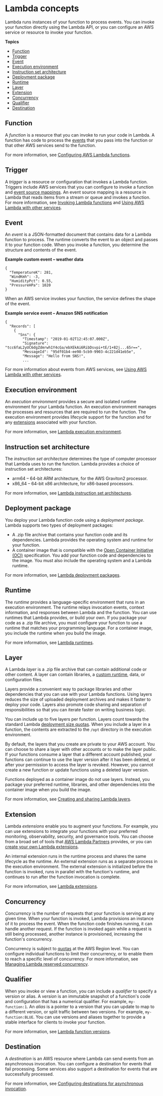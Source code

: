# Lambda concepts<a name="gettingstarted-concepts"></a>

Lambda runs instances of your function to process events\. You can invoke your function directly using the Lambda API, or you can configure an AWS service or resource to invoke your function\.

**Topics**
+ [Function](#gettingstarted-concepts-function)
+ [Trigger](#gettingstarted-concepts-trigger)
+ [Event](#gettingstarted-concepts-event)
+ [Execution environment](#gettingstarted-concepts-ee)
+ [Instruction set architecture](#gettingstarted-concepts-arch)
+ [Deployment package](#gettingstarted-concepts-dp)
+ [Runtime](#gettingstarted-concepts-runtime)
+ [Layer](#gettingstarted-concepts-layer)
+ [Extension](#gettingstarted-concepts-extensions)
+ [Concurrency](#gettingstarted-concepts-concurrency)
+ [Qualifier](#gettingstarted-concepts-qualifier)
+ [Destination](#gettingstarted-concepts-destinations)

## Function<a name="gettingstarted-concepts-function"></a>

A *function* is a resource that you can invoke to run your code in Lambda\. A function has code to process the [events](#gettingstarted-concepts-event) that you pass into the function or that other AWS services send to the function\.

For more information, see [Configuring AWS Lambda functions](lambda-functions.md)\.

## Trigger<a name="gettingstarted-concepts-trigger"></a>

A *trigger* is a resource or configuration that invokes a Lambda function\. Triggers include AWS services that you can configure to invoke a function and [event source mappings](invocation-eventsourcemapping.md)\. An event source mapping is a resource in Lambda that reads items from a stream or queue and invokes a function\. For more information, see [Invoking Lambda functions](lambda-invocation.md) and [Using AWS Lambda with other services](lambda-services.md)\.

## Event<a name="gettingstarted-concepts-event"></a>

An *event* is a JSON\-formatted document that contains data for a Lambda function to process\. The runtime converts the event to an object and passes it to your function code\. When you invoke a function, you determine the structure and contents of the event\.

**Example custom event – weather data**  

```
{
  "TemperatureK": 281,
  "WindKmh": -3,
  "HumidityPct": 0.55,
  "PressureHPa": 1020
}
```

When an AWS service invokes your function, the service defines the shape of the event\.

**Example service event – Amazon SNS notification**  

```
{
  "Records": [
    {
      "Sns": {
        "Timestamp": "2019-01-02T12:45:07.000Z",
        "Signature": "tcc6faL2yUC6dgZdmrwh1Y4cGa/ebXEkAi6RibDsvpi+tE/1+82j...65r==",
        "MessageId": "95df01b4-ee98-5cb9-9903-4c221d41eb5e",
        "Message": "Hello from SNS!",
        ...
```

For more information about events from AWS services, see [Using AWS Lambda with other services](lambda-services.md)\.

## Execution environment<a name="gettingstarted-concepts-ee"></a>

An *execution environment* provides a secure and isolated runtime environment for your Lambda function\. An execution environment manages the processes and resources that are required to run the function\. The execution environment provides lifecycle support for the function and for any [extensions](#gettingstarted-concepts-extensions) associated with your function\.

For more information, see [Lambda execution environment](lambda-runtime-environment.md)\.

## Instruction set architecture<a name="gettingstarted-concepts-arch"></a>

 The *instruction set architecture* determines the type of computer processor that Lambda uses to run the function\. Lambda provides a choice of instruction set architectures:
+ arm64 – 64\-bit ARM architecture, for the AWS Graviton2 processor\.
+ x86\_64 – 64\-bit x86 architecture, for x86\-based processors\.

For more information, see [Lambda instruction set architectures](foundation-arch.md)\.

## Deployment package<a name="gettingstarted-concepts-dp"></a>

You deploy your Lambda function code using a *deployment package*\. Lambda supports two types of deployment packages:
+ A \.zip file archive that contains your function code and its dependencies\. Lambda provides the operating system and runtime for your function\.
+ A container image that is compatible with the [Open Container Initiative \(OCI\)](https://opencontainers.org/) specification\. You add your function code and dependencies to the image\. You must also include the operating system and a Lambda runtime\.

For more information, see [Lambda deployment packages](gettingstarted-package.md)\.

## Runtime<a name="gettingstarted-concepts-runtime"></a>

The *runtime* provides a language\-specific environment that runs in an execution environment\. The runtime relays invocation events, context information, and responses between Lambda and the function\. You can use runtimes that Lambda provides, or build your own\. If you package your code as a \.zip file archive, you must configure your function to use a runtime that matches your programming language\. For a container image, you include the runtime when you build the image\.

For more information, see [Lambda runtimes](lambda-runtimes.md)\.

## Layer<a name="gettingstarted-concepts-layer"></a>

A Lambda *layer* is a \.zip file archive that can contain additional code or other content\. A layer can contain libraries, a [custom runtime](runtimes-custom.md), data, or configuration files\.

Layers provide a convenient way to package libraries and other dependencies that you can use with your Lambda functions\. Using layers reduces the size of uploaded deployment archives and makes it faster to deploy your code\. Layers also promote code sharing and separation of responsibilities so that you can iterate faster on writing business logic\.

You can include up to five layers per function\. Layers count towards the standard Lambda [deployment size quotas](gettingstarted-limits.md)\. When you include a layer in a function, the contents are extracted to the `/opt` directory in the execution environment\.

By default, the layers that you create are private to your AWS account\. You can choose to share a layer with other accounts or to make the layer public\. If your functions consume a layer that a different account published, your functions can continue to use the layer version after it has been deleted, or after your permission to access the layer is revoked\. However, you cannot create a new function or update functions using a deleted layer version\.

Functions deployed as a container image do not use layers\. Instead, you package your preferred runtime, libraries, and other dependencies into the container image when you build the image\.

For more information, see [Creating and sharing Lambda layers](configuration-layers.md)\.

## Extension<a name="gettingstarted-concepts-extensions"></a>

Lambda *extensions* enable you to augment your functions\. For example, you can use extensions to integrate your functions with your preferred monitoring, observability, security, and governance tools\. You can choose from a broad set of tools that [AWS Lambda Partners](http://aws.amazon.com/lambda/partners/) provides, or you can [create your own Lambda extensions](runtimes-extensions-api.md)\.

An internal extension runs in the runtime process and shares the same lifecycle as the runtime\. An external extension runs as a separate process in the execution environment\. The external extension is initialized before the function is invoked, runs in parallel with the function's runtime, and continues to run after the function invocation is complete\.

For more information, see [Lambda extensions](lambda-extensions.md)\.

## Concurrency<a name="gettingstarted-concepts-concurrency"></a>

*Concurrency* is the number of requests that your function is serving at any given time\. When your function is invoked, Lambda provisions an instance of it to process the event\. When the function code finishes running, it can handle another request\. If the function is invoked again while a request is still being processed, another instance is provisioned, increasing the function's concurrency\.

Concurrency is subject to [quotas](gettingstarted-limits.md) at the AWS Region level\. You can configure individual functions to limit their concurrency, or to enable them to reach a specific level of concurrency\. For more information, see [Managing Lambda reserved concurrency](configuration-concurrency.md)\.

## Qualifier<a name="gettingstarted-concepts-qualifier"></a>

When you invoke or view a function, you can include a *qualifier* to specify a version or alias\. A *version* is an immutable snapshot of a function's code and configuration that has a numerical qualifier\. For example, `my-function:1`\. An *alias* is a pointer to a version that you can update to map to a different version, or split traffic between two versions\. For example, `my-function:BLUE`\. You can use versions and aliases together to provide a stable interface for clients to invoke your function\.

For more information, see [Lambda function versions](configuration-versions.md)\.

## Destination<a name="gettingstarted-concepts-destinations"></a>

A *destination* is an AWS resource where Lambda can send events from an asynchronous invocation\. You can configure a destination for events that fail processing\. Some services also support a destination for events that are successfully processed\.

For more information, see [Configuring destinations for asynchronous invocation](invocation-async.md#invocation-async-destinations)\.